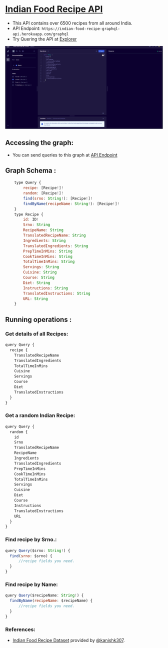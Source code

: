 
# [Indian Food Recipe API](https://studio.apollographql.com/public/indian-food-recipe-api/explorer?variant=current)
- This API contains over 6500 recipes from all around India.
- API Endpoint: ```https://indian-food-recipe-graphql-api.herokuapp.com/graphql``` 
- Try Quering the API at [Explorer](https://studio.apollographql.com/public/indian-food-recipe-api/explorer?variant=current)

<p align='center'>
<img src='https://github.com/MohanVaddi/Indian-Food-Recipe-Graphql-Api/blob/main/graph-explorer.gif' width='600px'/> </p>
<!-- 
### Note:
- Use this Endpoint Url: ```https://indian-food-recipe-graphql-api.herokuapp.com/graphql``` in the [Sandbox Explorer](https://studio.apollographql.com/sandbox/explorer) to Query this graph. () -->


## Accessing the graph:
- You can send queries to this graph at [API Endpoint](https://indian-food-recipe-graphql-api.herokuapp.com/graphql)

## Graph Schema :
```js
    type Query {
        recipe: [Recipe!]!
        random: [Recipe!]!
        find(srno: String!): [Recipe!]!
        findByName(recipeName: String!): [Recipe!]!
    }
    type Recipe {
        id: ID!
        Srno: String
        RecipeName: String
        TranslatedRecipeName: String
        Ingredients: String
        TranslatedIngredients: String
        PrepTimeInMins: String
        CookTimeInMins: String
        TotalTimeInMins: String
        Servings: String
        Cuisine: String
        Course: String
        Diet: String
        Instructions: String
        TranslatedInstructions: String
        URL: String
    }
```

## Running operations :
### Get details of all Recipes:

```js
query Query {
  recipe {
    TranslatedRecipeName
    TranslatedIngredients
    TotalTimeInMins
    Cuisine
    Servings
    Course
    Diet
    TranslatedInstructions
  }
}
```

### Get a random Indian Recipe:

```js
query Query {
  random {
    id
    Srno
    TranslatedRecipeName
    RecipeName
    Ingredients
    TranslatedIngredients
    PrepTimeInMins
    CookTimeInMins
    TotalTimeInMins
    Servings
    Cuisine
    Diet
    Course
    Instructions
    TranslatedInstructions
    URL
  }
}
```
### Find recipe by Srno.:

```js
query Query($srno: String!) {
  find(srno: $srno) {
      //recipe fields you need.
  }
}
```
### Find recipe by Name:

```js
query Query($recipeName: String!) {
  findByName(recipeName: $recipeName) { 
      //recipe fields you need.
  }
}
```

### References:
- [Indian Food Recipe Dataset](https://www.kaggle.com/kanishk307/6000-indian-food-recipes-dataset) provided by [@kanishk307](https://github.com/kanishk307).
